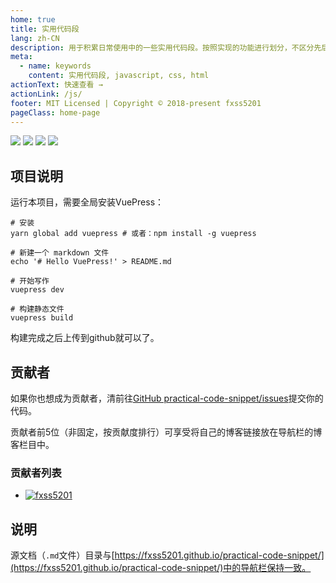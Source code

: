 ```yaml
---
home: true
title: 实用代码段
lang: zh-CN
description: 用于积累日常使用中的一些实用代码段。按照实现的功能进行划分，不区分先后。
meta:
  - name: keywords
    content: 实用代码段, javascript, css, html
actionText: 快速查看 →
actionLink: /js/
footer: MIT Licensed | Copyright © 2018-present fxss5201
pageClass: home-page
---
```


![](https://img.shields.io/badge/language-javascript-green.svg)
![](https://img.shields.io/badge/Dependencies-MarkDown-brightgreen.svg)
![](https://img.shields.io/badge/VuePress-v1.x-blue.svg)
![](https://img.shields.io/badge/license-MIT-blue.svg)

## 项目说明 ##

运行本项目，需要全局安装VuePress：

``` Shell
# 安装
yarn global add vuepress # 或者：npm install -g vuepress

# 新建一个 markdown 文件
echo '# Hello VuePress!' > README.md

# 开始写作
vuepress dev

# 构建静态文件
vuepress build
```

构建完成之后上传到github就可以了。

## 贡献者 ##

如果你也想成为贡献者，清前往[GitHub practical-code-snippet/issues](https://github.com/fxss5201/practical-code-snippet/issues)提交你的代码。

贡献者前5位（非固定，按贡献度排行）可享受将自己的博客链接放在导航栏的博客栏目中。

### 贡献者列表 ###

* [![fxss5201](https://avatars2.githubusercontent.com/u/21698289?s=40&u=b8141af058c41b99ef4bd22adc9ddba553ec9f81&v=4)](https://github.com/fxss5201)

## 说明 ##

源文档（`.md`文件）目录与[https://fxss5201.github.io/practical-code-snippet/](https://fxss5201.github.io/practical-code-snippet/)中的导航栏保持一致。
